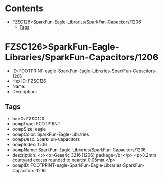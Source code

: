 



Contents
========

* [FZSC126>SparkFun-Eagle-Libraries/SparkFun-Capacitors/1206](#fzsc126sparkfun-eagle-librariessparkfun-capacitors1206)
	* [Tags](#tags)

# FZSC126>SparkFun-Eagle-Libraries/SparkFun-Capacitors/1206

- ID: FOOTPRINT-eagle-SparkFun-Eagle-Libraries-SparkFun-Capacitors-1206
- Hex ID: FZSC126
- Name: 
- Description: 

## Tags

- hexID: FZSC126
- oompType: FOOTPRINT
- oompSize: eagle
- oompColor: SparkFun-Eagle-Libraries
- oompDesc: SparkFun-Capacitors
- oompIndex: 1206
- oompName: SparkFun-Eagle-Libraries/SparkFun-Capacitors/1206
- description: &lt;p&gt;&lt;b&gt;Generic 3216 (1206) package&lt;/b&gt;&lt;/p&gt;
&lt;p&gt;0.2mm courtyard excess rounded to nearest 0.05mm.&lt;/p&gt;
- oompID: FOOTPRINT-eagle-SparkFun-Eagle-Libraries-SparkFun-Capacitors-1206

